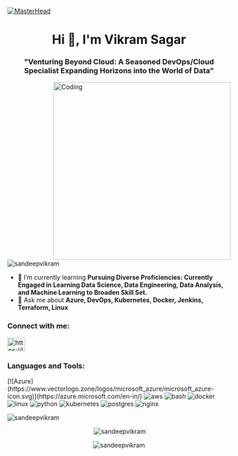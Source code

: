 [![MasterHead](https://storage.googleapis.com/gweb-cloudblog-publish/original_images/MLOps_Kloeckner_Hero_Banner_1920x946.gif)](https://github.com/sandeepvikram)

<h1 align="center">Hi 👋, I'm Vikram Sagar</h1>
<h3 align="center">"Venturing Beyond Cloud: A Seasoned DevOps/Cloud Specialist Expanding Horizons into the World of Data"</h3>
<img align="right" alt="Coding" width="400" src="https://cdn.dribbble.com/users/1162077/screenshots/3848914/programmer.gif">

<p align="left"> <img src="https://komarev.com/ghpvc/?username=sandeepvikram&label=Profile%20views&color=0e75b6&style=flat" alt="sandeepvikram" /> </p>

<ul>
  <li>🌱 I’m currently learning <strong>Pursuing Diverse Proficiencies: Currently Engaged in Learning Data Science, Data Engineering, Data Analysis, and Machine Learning to Broaden Skill Set.</strong></li>
  <li>💬 Ask me about <strong>Azure, DevOps, Kubernetes, Docker, Jenkins, Terraform, Linux</strong></li>
</ul>

<h3 align="left">Connect with me:</h3>
<p align="left">
  <a href="https://linkedin.com/in/vikram-sagar-aa4238111" target="_blank"><img align="center" src="https://raw.githubusercontent.com/rahuldkjain/github-profile-readme-generator/master/src/images/icons/Social/linked-in-alt.svg" alt="https://linkedin.com/in/vikram-sagar-aa4238111" height="30" width="40" /></a>
</p>

<h3 align="left">Languages and Tools:</h3>
<p align="left">
  [![Azure](https://www.vectorlogo.zone/logos/microsoft_azure/microsoft_azure-icon.svg)](https://azure.microsoft.com/en-in/)
  <img src="https://img.icons8.com/color/48/000000/amazon-web-services.png" alt="aws"/>
  <img src="https://img.icons8.com/plasticine/48/000000/bash.png" alt="bash"/>
  <img src="https://img.icons8.com/color/48/000000/docker.png" alt="docker"/>
  <img src="https://img.icons8.com/color/48/000000/linux.png" alt="linux"/>
  <img src="https://img.icons8.com/color/48/000000/python.png" alt="python"/>
  <img src="https://img.icons8.com/color/48/000000/kubernetes.png" alt="kubernetes"/>
  <img src="https://img.icons8.com/color/48/000000/postgresql.png" alt="postgres"/>
  <img src="https://img.icons8.com/color/48/000000/nginx.png" alt="nginx"/>
</p>

<p align="left"><img src="https://github-readme-stats.vercel.app/api/top-langs/?username=sandeepvikram&theme=radical&hide=glsl,python" alt="sandeepvikram" /></p>

<p align="center">&nbsp;<img src="https://github-readme-stats.vercel.app/api?username=sandeepvikram&show_icons=true&locale=en&theme=radical" alt="sandeepvikram" /></p>

<p align="center"><img src="https://github-readme-streak-stats.herokuapp.com/?user=sandeepvikram&theme=radical" alt="sandeepvikram" /></p>
